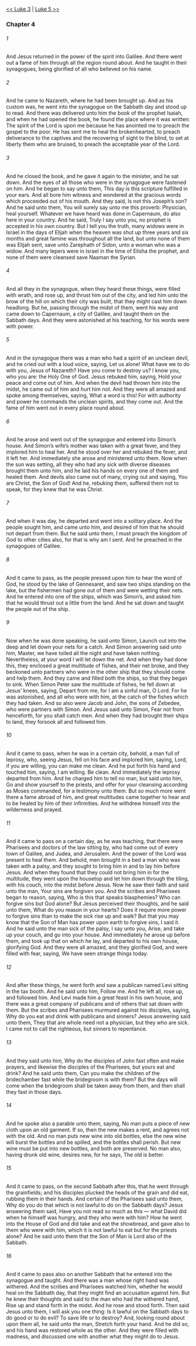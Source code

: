 [<< Luke 3](Luke%203.md)  |  [Luke 5 >>](Luke%205.md)

### Chapter 4
###### 1
And Jesus returned in the power of the spirit into Galilee. And there went out a fame of him through all the region round about. And he taught in their synagogues, being glorified of all who believed on his name.

###### 2
And he came to Nazareth, where he had been brought up. And as his custom was, he went into the synagogue on the Sabbath day and stood up to read. And there was delivered unto him the book of the prophet Isaiah, and when he had opened the book, he found the place where it was written: The spirit of the Lord is upon me because he has anointed me to preach the gospel to the poor. He has sent me to heal the brokenhearted, to preach deliverance to the captives and the recovering of sight to the blind, to set at liberty them who are bruised, to preach the acceptable year of the Lord.

###### 3
And he closed the book, and he gave it again to the minister, and he sat down. And the eyes of all those who were in the synagogue were fastened on him. And he began to say unto them, This day is this scripture fulfilled in your ears. And all bore him witness and wondered at the gracious words which proceeded out of his mouth. And they said, Is not this Joseph’s son? And he said unto them, You will surely say unto me this proverb: Physician, heal yourself. Whatever we have heard was done in Capernaum, do also here in your country. And he said, Truly I say unto you, no prophet is accepted in his own country. But I tell you the truth, many widows were in Israel in the days of Elijah when the heaven was shut up three years and six months and great famine was throughout all the land, but unto none of them was Elijah sent, save unto Zarephath of Sidon, unto a woman who was a widow. And many lepers were in Israel in the time of Elisha the prophet, and none of them were cleansed save Naaman the Syrian.

###### 4
And all they in the synagogue, when they heard these things, were filled with wrath, and rose up, and thrust him out of the city, and led him unto the brow of the hill on which their city was built, that they might cast him down headlong. But he, passing through the midst of them, went his way and came down to Capernaum, a city of Galilee, and taught them on the Sabbath days. And they were astonished at his teaching, for his words were with power.

###### 5
And in the synagogue there was a man who had a spirit of an unclean devil, and he cried out with a loud voice, saying, Let us alone! What have we to do with you, Jesus of Nazareth? Have you come to destroy us? I know you, who you are: the Holy One of God. Jesus rebuked him, saying, Hold your peace and come out of him. And when the devil had thrown him into the midst, he came out of him and hurt him not. And they were all amazed and spoke among themselves, saying, What a word is this! For with authority and power he commands the unclean spirits, and they come out. And the fame of him went out in every place round about.

###### 6
And he arose and went out of the synagogue and entered into Simon’s house. And Simon’s wife’s mother was taken with a great fever, and they implored him to heal her. And he stood over her and rebuked the fever, and it left her. And immediately she arose and ministered unto them. Now when the sun was setting, all they who had any sick with diverse diseases brought them unto him, and he laid his hands on every one of them and healed them. And devils also came out of many, crying out and saying, You are Christ, the Son of God! And he, rebuking them, suffered them not to speak, for they knew that he was Christ.

###### 7
And when it was day, he departed and went into a solitary place. And the people sought him, and came unto him, and desired of him that he should not depart from them. But he said unto them, I must preach the kingdom of God to other cities also, for that is why am I sent. And he preached in the synagogues of Galilee.

###### 8
And it came to pass, as the people pressed upon him to hear the word of God, he stood by the lake of Gennesaret, and saw two ships standing on the lake, but the fishermen had gone out of them and were wetting their nets. And he entered into one of the ships, which was Simon’s, and asked him that he would thrust out a little from the land. And he sat down and taught the people out of the ship.

###### 9
Now when he was done speaking, he said unto Simon, Launch out into the deep and let down your nets for a catch. And Simon answering said unto him, Master, we have toiled all the night and have taken nothing. Nevertheless, at your word I will let down the net. And when they had done this, they enclosed a great multitude of fishes, and their net broke, and they beckoned unto partners who were in the other ship that they should come and help them. And they came and filled both the ships, so that they began to sink. When Simon Peter saw the multitude of fishes, he fell down at Jesus’ knees, saying, Depart from me, for I am a sinful man, O Lord. For he was astonished, and all who were with him, at the catch of the fishes which they had taken. And so also were Jacob and John, the sons of Zebedee, who were partners with Simon. And Jesus said unto Simon, Fear not from henceforth, for you shall catch men. And when they had brought their ships to land, they forsook all and followed him.

###### 10
And it came to pass, when he was in a certain city, behold, a man full of leprosy, who, seeing Jesus, fell on his face and implored him, saying, Lord, if you are willing, you can make me clean. And he put forth his hand and touched him, saying, I am willing. Be clean. And immediately the leprosy departed from him. And he charged him to tell no man, but said unto him, Go and show yourself to the priests, and offer for your cleansing according as Moses commanded, for a testimony unto them. But so much more went there a fame abroad of him, and great multitudes came together to hear and to be healed by him of their infirmities. And he withdrew himself into the wilderness and prayed.

###### 11
And it came to pass on a certain day, as he was teaching, that there were Pharisees and doctors of the law sitting by, who had come out of every town of Galilee, and Judea, and Jerusalem. And the power of the Lord was present to heal them. And behold, men brought in a bed a man who was taken with a palsy, and they sought to bring him in and to lay him before Jesus. And when they found that they could not bring him in for the multitude, they went upon the housetop and let him down through the tiling, with his couch, into the midst before Jesus. Now he saw their faith and said unto the man, Your sins are forgiven you. And the scribes and Pharisees began to reason, saying, Who is this that speaks blasphemies? Who can forgive sins but God alone? But Jesus perceived their thoughts, and he said unto them, What do you reason in your hearts? Does it require more power to forgive sins than to make the sick rise up and walk? But that you may know that the Son of Man has power upon earth to forgive sins, I said it. And he said unto the man sick of the palsy, I say unto you, Arise, and take up your couch, and go into your house. And immediately he arose up before them, and took up that on which he lay, and departed to his own house, glorifying God. And they were all amazed, and they glorified God, and were filled with fear, saying, We have seen strange things today.

###### 12
And after these things, he went forth and saw a publican named Levi sitting in the tax booth. And he said unto him, Follow me. And he left all, rose up, and followed him. And Levi made him a great feast in his own house, and there was a great company of publicans and of others that sat down with them. But the scribes and Pharisees murmured against his disciples, saying, Why do you eat and drink with publicans and sinners? Jesus answering said unto them, They that are whole need not a physician, but they who are sick. I came not to call the righteous, but sinners to repentance.

###### 13
And they said unto him, Why do the disciples of John fast often and make prayers, and likewise the disciples of the Pharisees, but yours eat and drink? And he said unto them, Can you make the children of the bridechamber fast while the bridegroom is with them? But the days will come when the bridegroom shall be taken away from them, and then shall they fast in those days.

###### 14
And he spoke also a parable unto them, saying, No man puts a piece of new cloth upon an old garment. If so, then the new makes a rent, and agrees not with the old. And no man puts new wine into old bottles, else the new wine will burst the bottles and be spilled, and the bottles shall perish. But new wine must be put into new bottles, and both are preserved. No man also, having drunk old wine, desires new, for he says, The old is better.

###### 15
And it came to pass, on the second Sabbath after this, that he went through the grainfields; and his disciples plucked the heads of the grain and did eat, rubbing them in their hands. And certain of the Pharisees said unto them, Why do you do that which is not lawful to do on the Sabbath days? Jesus answering them said, Have you not read so much as this — what David did when he himself was hungry, and they who were with him? How he went into the House of God and did take and eat the showbread, and gave also to them who were with him, which it is not lawful to eat but for the priests alone? And he said unto them that the Son of Man is Lord also of the Sabbath.

###### 16
And it came to pass also on another Sabbath that he entered into the synagogue and taught. And there was a man whose right hand was withered. And the scribes and Pharisees watched him, whether he would heal on the Sabbath day, that they might find an accusation against him. But he knew their thoughts and said to the man who had the withered hand, Rise up and stand forth in the midst. And he rose and stood forth. Then said Jesus unto them, I will ask you one thing: Is it lawful on the Sabbath days to do good or to do evil? To save life or to destroy? And, looking round about upon them all, he said unto the man, Stretch forth your hand. And he did so, and his hand was restored whole as the other. And they were filled with madness, and discussed one with another what they might do to Jesus.